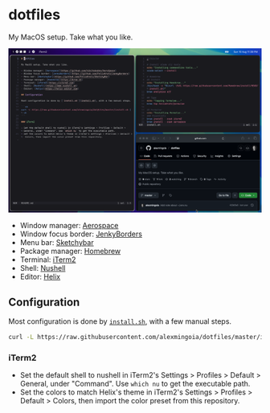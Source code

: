 # dotfiles

My MacOS setup. Take what you like.

![Screenshot of desktop configured with dotfiles](dotfiles-desktop.png)

- Window manager: [Aerospace](https://github.com/nikitabobko/AeroSpace)
- Window focus border: [JenkyBorders](https://github.com/FelixKratz/JankyBorders)
- Menu bar: [Sketchybar](https://github.com/FelixKratz/SketchyBar)
- Package manager: [Homebrew](https://brew.sh)
- Terminal: [iTerm2](https://iterm2.com)
- Shell: [Nushell](https://www.nushell.sh)
- Editor: [Helix](https://helix-editor.com)
  
## Configuration

Most configuration is done by [`install.sh`](install.sh), with a few manual steps.

```sh
curl -L https://raw.githubusercontent.com/alexmingoia/dotfiles/master/install.sh | sh
```

### iTerm2

- Set the default shell to nushell in iTerm2's Settings > Profiles > Default > General, under "Command". Use `which nu` to get the executable path.
- Set the colors to match Helix's theme in iTerm2's Settings > Profiles > Default > Colors, then import the color preset from this repository.
